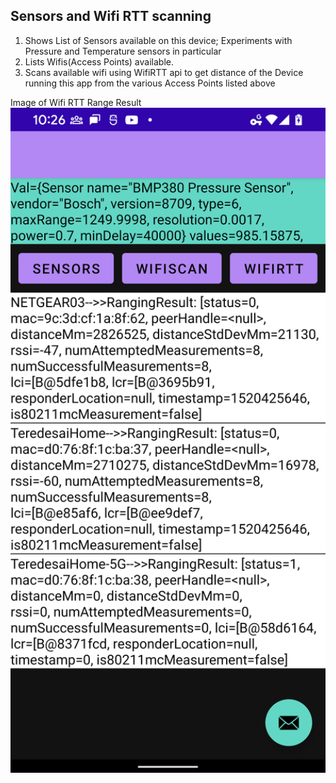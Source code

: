## Sensors and Wifi RTT scanning

1) Shows List of Sensors available on this device; Experiments with Pressure and Temperature sensors in particular
3) Lists Wifis(Access Points) available.
4) Scans available wifi using WifiRTT api to get distance of the Device running this app from the various Access Points listed above

Image of Wifi RTT Range Result
<img src="https://github.com/paragrt/SensorFusionApp/blob/master/Screenshot_20220516-102659.png" width=600/>
